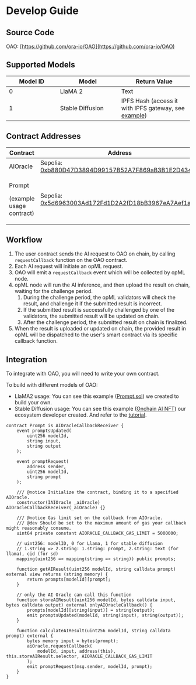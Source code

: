 # Develop Guide

## Source Code

OAO: [https://github.com/ora-io/OAO](https://github.com/ora-io/OAO)

## Supported Models

<table><thead><tr><th width="124">Model ID</th><th width="152">Model</th><th>Return Value</th></tr></thead><tbody><tr><td>0</td><td>LlaMA 2</td><td>Text</td></tr><tr><td>1</td><td>Stable Diffusion</td><td>IPFS Hash (access it with IPFS gateway, see <a href="https://ipfs.io/ipfs/QmTJGTnAHLaYSVz8xbWZBVwAWNUJSi7GKZDzkCLMHTxAXt">example</a>)</td></tr></tbody></table>

## Contract Addresses

<table><thead><tr><th width="287">Contract</th><th width="440">Address</th></tr></thead><tbody><tr><td>AIOracle</td><td>Sepolia: <a href="https://sepolia.etherscan.io/address/0xb880D47D3894D99157B52A7F869aB3B1E2D4349d">0xb880D47D3894D99157B52A7F869aB3B1E2D4349d</a></td></tr><tr><td><p>Prompt</p><p>(example usage contract)</p></td><td>Sepolia: <a href="https://sepolia.etherscan.io/address/0x5d6963003Ad172Fd1D2A2fD18bB3967eA7Aef1a2">0x5d6963003Ad172Fd1D2A2fD18bB3967eA7Aef1a2</a></td></tr></tbody></table>

## Workflow

1. The user contract sends the AI request to OAO on chain, by calling `requestCallback` function on the OAO contract.
2. Each AI request will initiate an opML request.
3. OAO will emit a `requestCallback` event which will be collected by opML node.
4. opML node will run the AI inference, and then upload the result on chain, waiting for the challenge period.
   1. During the challenge period, the opML validators will check the result, and challenge it if the submitted result is incorrect.
   2. If the submitted result is successfully challenged by one of the validators, the submitted result will be updated on chain.
   3. After the challenge period, the submitted result on chain is finalized.
5. When the result is uploaded or updated on chain, the provided result in opML will be dispatched to the user's smart contract via its specific callback function.

## Integration

To integrate with OAO, you will need to write your own contract.

To build with different models of OAO:

* LlaMA2 usage: You can see this example ([Prompt.sol](https://sepolia.etherscan.io/address/0x5d6963003Ad172Fd1D2A2fD18bB3967eA7Aef1a2#code#F3#L1)) we created to build your own.
* Stable Diffusion usage: You can see this example ([Onchain AI NFT](https://github.com/varun-doshi/Onchain-AI-NFT)) our ecosystem developer created. And refer to the [tutorial](https://medium.com/@varun-doshi/bring-ai-on-chain-with-ora-protocol-b7a034d24182).

```solidity
contract Prompt is AIOracleCallbackReceiver {
    event promptsUpdated(
        uint256 modelId,
        string input,
        string output
    );

    event promptRequest(
        address sender, 
        uint256 modelId,
        string prompt
    );

    /// @notice Initialize the contract, binding it to a specified AIOracle.
    constructor(IAIOracle _aiOracle) AIOracleCallbackReceiver(_aiOracle) {}

    /// @notice Gas limit set on the callback from AIOracle.
    /// @dev Should be set to the maximum amount of gas your callback might reasonably consume.
    uint64 private constant AIORACLE_CALLBACK_GAS_LIMIT = 5000000;

    // uint256: modelID, 0 for Llama, 1 for stable diffusion
    // 1.string => 2.string: 1.string: prompt, 2.string: text (for llama), cid (for sd) 
    mapping(uint256 => mapping(string => string)) public prompts;

    function getAIResult(uint256 modelId, string calldata prompt) external view returns (string memory) {
        return prompts[modelId][prompt];
    }

    // only the AI Oracle can call this function
    function storeAIResult(uint256 modelId, bytes calldata input, bytes calldata output) external onlyAIOracleCallback() {
        prompts[modelId][string(input)] = string(output);
        emit promptsUpdated(modelId, string(input), string(output));
    }

    function calculateAIResult(uint256 modelId, string calldata prompt) external {
        bytes memory input = bytes(prompt);
        aiOracle.requestCallback(
            modelId, input, address(this), this.storeAIResult.selector, AIORACLE_CALLBACK_GAS_LIMIT
        );
        emit promptRequest(msg.sender, modelId, prompt);
    }
}
```

